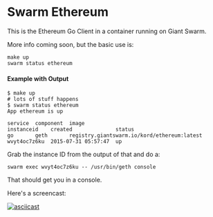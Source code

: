 # Swarm Ethereum
This is the Ethereum Go Client in a container running on Giant Swarm.

More info coming soon, but the basic use is:

```
make up
swarm status ethereum
```

#### Example with Output
```
$ make up
# lots of stuff happens 
$ swarm status ethereum
App ethereum is up

service  component  image                                        instanceid    created              status
go       geth       registry.giantswarm.io/kord/ethereum:latest  wvyt4oc7z6ku  2015-07-31 05:57:47  up
```

Grab the instance ID from the output of that and do a:

```
swarm exec wvyt4oc7z6ku -- /usr/bin/geth console
```

That should get you in a console.

Here's a screencast:

[![asciicast](https://asciinema.org/a/4aq2ut5i3lv7g95e8m9ew9pay.png)](https://asciinema.org/a/4aq2ut5i3lv7g95e8m9ew9pay)
